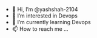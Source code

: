- 👋 Hi, I’m @yashshah-2104
- 👀 I’m interested in Devops
- 🌱 I’m currently learning Devops
- 📫 How to reach me ...

<!---
yashshah-2104/yashshah-2104 is a ✨ special ✨ repository because its `README.md` (this file) appears on your GitHub profile.
You can click the Preview link to take a look at your changes.
--->
